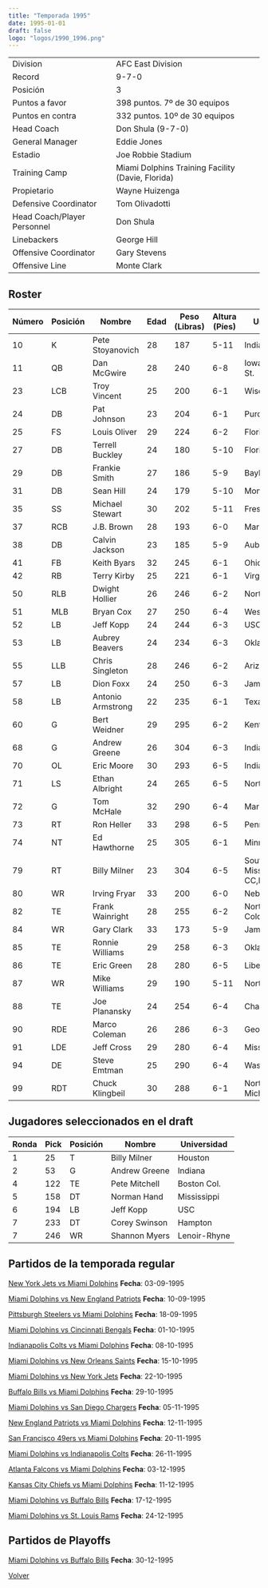 ```yaml
---
title: "Temporada 1995"
date: 1995-01-01
draft: false
logo: "logos/1990_1996.png"
---
```


|                      |                      |
|-------------------------|---------------------------|
| Division               | AFC East Division            |
| Record                 | 9-7-0              |
| Posición               | 3            |
| Puntos a favor         | 398 puntos. 7º de 30 equipos           |
| Puntos en contra       | 332 puntos. 10º de 30 equipos       |
| Head Coach             | Don Shula (9-7-0)               |
| General Manager        | Eddie Jones      |
| Estadio                | Joe Robbie Stadium             |
| Training Camp          | Miami Dolphins Training Facility (Davie, Florida)        |
| Propietario | Wayne Huizenga |
| Defensive Coordinator | Tom Olivadotti |
| Head Coach/Player Personnel | Don Shula |
| Linebackers | George Hill |
| Offensive Coordinator | Gary Stevens |
| Offensive Line | Monte Clark |


## Roster

| Número | Posición | Nombre           | Edad | Peso (Libras) | Altura (Píes) | Universidad          |
|--------|----------|------------------|------|---------------|---------------|----------------------|
| 10 | K | Pete Stoyanovich | 28 | 187 | 5-11 | Indiana |
| 11 | QB | Dan McGwire | 28 | 240 | 6-8 | Iowa,San Diego St. |
| 23 | LCB | Troy Vincent | 25 | 200 | 6-1 | Wisconsin |
| 24 | DB | Pat Johnson | 23 | 204 | 6-1 | Purdue |
| 25 | FS | Louis Oliver | 29 | 224 | 6-2 | Florida |
| 27 | DB | Terrell Buckley | 24 | 180 | 5-10 | Florida St. |
| 29 | DB | Frankie Smith | 27 | 186 | 5-9 | Baylor |
| 31 | DB | Sean Hill | 24 | 179 | 5-10 | Montana St. |
| 35 | SS | Michael Stewart | 30 | 202 | 5-11 | Fresno St. |
| 37 | RCB | J.B. Brown | 28 | 193 | 6-0 | Maryland |
| 38 | DB | Calvin Jackson | 23 | 185 | 5-9 | Auburn |
| 41 | FB | Keith Byars | 32 | 245 | 6-1 | Ohio St. |
| 42 | RB | Terry Kirby | 25 | 221 | 6-1 | Virginia |
| 50 | RLB | Dwight Hollier | 26 | 246 | 6-2 | North Carolina |
| 51 | MLB | Bryan Cox | 27 | 250 | 6-4 | Western Illinois |
| 52 | LB | Jeff Kopp | 24 | 244 | 6-3 | USC |
| 53 | LB | Aubrey Beavers | 24 | 234 | 6-3 | Oklahoma |
| 55 | LLB | Chris Singleton | 28 | 246 | 6-2 | Arizona |
| 57 | LB | Dion Foxx | 24 | 250 | 6-3 | James Madison |
| 58 | LB | Antonio Armstrong | 22 | 235 | 6-1 | Texas A&M |
| 60 | G | Bert Weidner | 29 | 295 | 6-2 | Kent St. |
| 68 | G | Andrew Greene | 26 | 304 | 6-3 | Indiana |
| 70 | OL | Eric Moore | 30 | 293 | 6-5 | Indiana |
| 71 | LS | Ethan Albright | 24 | 265 | 6-5 | North Carolina |
| 72 | G | Tom McHale | 32 | 290 | 6-4 | Maryland,Cornell |
| 73 | RT | Ron Heller | 33 | 298 | 6-5 | Penn St. |
| 74 | NT | Ed Hawthorne | 25 | 305 | 6-1 | Minnesota |
| 79 | RT | Billy Milner | 23 | 304 | 6-5 | Southwest Mississippi CC,Houston |
| 80 | WR | Irving Fryar | 33 | 200 | 6-0 | Nebraska |
| 82 | TE | Frank Wainright | 28 | 255 | 6-2 | Northern Colorado |
| 84 | WR | Gary Clark | 33 | 173 | 5-9 | James Madison |
| 85 | TE | Ronnie Williams | 29 | 258 | 6-3 | Oklahoma St. |
| 86 | TE | Eric Green | 28 | 280 | 6-5 | Liberty |
| 87 | WR | Mike Williams | 29 | 190 | 5-11 | Northeastern |
| 88 | TE | Joe Planansky | 24 | 254 | 6-4 | Chadron St. |
| 90 | RDE | Marco Coleman | 26 | 286 | 6-3 | Georgia Tech |
| 91 | LDE | Jeff Cross | 29 | 280 | 6-4 | Missouri |
| 94 | DE | Steve Emtman | 25 | 290 | 6-4 | Washington |
| 99 | RDT | Chuck Klingbeil | 30 | 288 | 6-1 | Northern Michigan |


## Jugadores seleccionados en el draft

| Ronda | Pick | Posición | Nombre           | Universidad          |
|-------|------|----------|------------------|----------------------|
| 1 | 25 | T | Billy Milner | Houston |
| 2 | 53 | G | Andrew Greene | Indiana |
| 4 | 122 | TE | Pete Mitchell | Boston Col. |
| 5 | 158 | DT | Norman Hand | Mississippi |
| 6 | 194 | LB | Jeff Kopp | USC |
| 7 | 233 | DT | Corey Swinson | Hampton |
| 7 | 246 | WR | Shannon Myers | Lenoir-Rhyne |


## Partidos de la temporada regular

[New York Jets vs Miami Dolphins](/historia/partidos/nyj-mia-19950903) **Fecha**: 03-09-1995

[Miami Dolphins vs New England Patriots](/historia/partidos/mia-ne-19950910) **Fecha**: 10-09-1995

[Pittsburgh Steelers vs Miami Dolphins](/historia/partidos/pit-mia-19950918) **Fecha**: 18-09-1995

[Miami Dolphins vs Cincinnati Bengals](/historia/partidos/mia-cin-19951001) **Fecha**: 01-10-1995

[Indianapolis Colts vs Miami Dolphins](/historia/partidos/ind-mia-19951008) **Fecha**: 08-10-1995

[Miami Dolphins vs New Orleans Saints](/historia/partidos/mia-no-19951015) **Fecha**: 15-10-1995

[Miami Dolphins vs New York Jets](/historia/partidos/mia-nyj-19951022) **Fecha**: 22-10-1995

[Buffalo Bills vs Miami Dolphins](/historia/partidos/buf-mia-19951029) **Fecha**: 29-10-1995

[Miami Dolphins vs San Diego Chargers](/historia/partidos/mia-sd-19951105) **Fecha**: 05-11-1995

[New England Patriots vs Miami Dolphins](/historia/partidos/ne-mia-19951112) **Fecha**: 12-11-1995

[San Francisco 49ers vs Miami Dolphins](/historia/partidos/sf-mia-19951120) **Fecha**: 20-11-1995

[Miami Dolphins vs Indianapolis Colts](/historia/partidos/mia-ind-19951126) **Fecha**: 26-11-1995

[Atlanta Falcons vs Miami Dolphins](/historia/partidos/atl-mia-19951203) **Fecha**: 03-12-1995

[Kansas City Chiefs vs Miami Dolphins](/historia/partidos/kc-mia-19951211) **Fecha**: 11-12-1995

[Miami Dolphins vs Buffalo Bills](/historia/partidos/mia-buf-19951217) **Fecha**: 17-12-1995

[Miami Dolphins vs St. Louis Rams](/historia/partidos/mia-stl-19951224) **Fecha**: 24-12-1995




## Partidos de Playoffs

[Miami Dolphins vs Buffalo Bills](/historia/partidos/mia-buf-19951230) **Fecha**: 30-12-1995




[Volver](/historia)